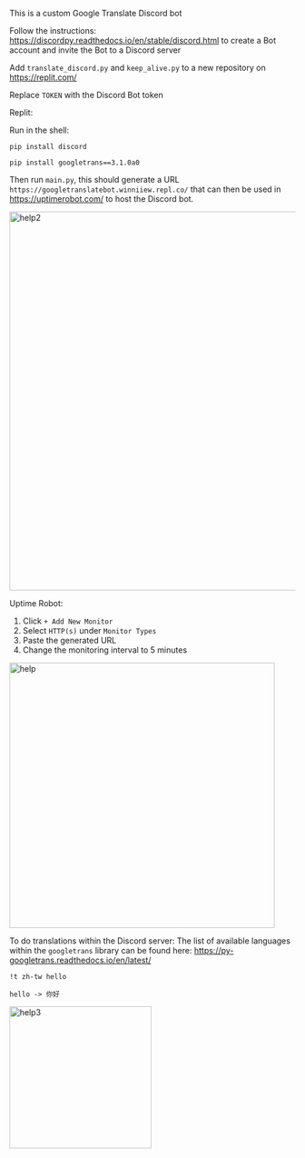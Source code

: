 This is a custom Google Translate Discord bot

Follow the instructions: https://discordpy.readthedocs.io/en/stable/discord.html to create a Bot account and invite the Bot to a Discord server

Add `translate_discord.py` and `keep_alive.py` to a new repository on https://replit.com/

Replace `TOKEN` with the Discord Bot token

Replit:

Run in the shell:

`pip install discord`

`pip install googletrans==3.1.0a0`

Then run `main.py`, this should generate a URL `https://googletranslatebot.winniiew.repl.co/` that can then be used in https://uptimerobot.com/ to host the Discord bot.


<img width="667" alt="help2" src="https://user-images.githubusercontent.com/86391366/172135241-7c6a87ca-745d-4f71-b87c-f87895cdaf39.png">


Uptime Robot:
1. Click `+ Add New Monitor`
2. Select `HTTP(s)` under `Monitor Types`
3. Paste the generated URL
4. Change the monitoring interval to 5 minutes

<img width="467" alt="help" src="https://user-images.githubusercontent.com/86391366/172134366-52674385-f150-4f1c-aa58-d6da24731c40.PNG">


To do translations within the Discord server:
The list of available languages within the `googletrans` library can be found here: https://py-googletrans.readthedocs.io/en/latest/

`!t zh-tw hello`

`hello -> 你好 `

<img width="250" alt="help3" src="https://user-images.githubusercontent.com/86391366/172138356-58da0400-8255-4c44-8dc5-3702c0964bfe.PNG">




